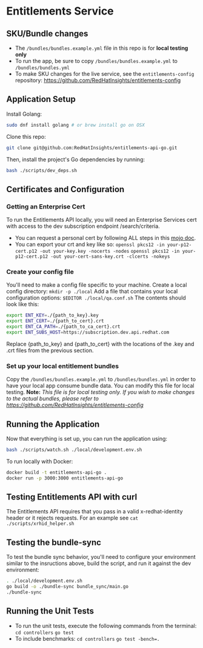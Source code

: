 # Entitlements Service

## SKU/Bundle changes
- The `/bundles/bundles.example.yml` file in this repo is for **local testing only**
- To run the app, be sure to copy `/bundles/bundles.example.yml` to `/bundles/bundles.yml`
- To make SKU changes for the live service, see the `entitlements-config` repository: https://github.com/RedHatInsights/entitlements-config

## Application Setup

Install Golang:

```sh
sudo dnf install golang # or brew install go on OSX
```

Clone this repo:

```sh
git clone git@github.com:RedHatInsights/entitlements-api-go.git
```

Then, install the project's Go dependencies by running:

```sh
bash ./scripts/dev_deps.sh
```

## Certificates and Configuration

### Getting an Enterprise Cert

To run the Entitlements API locally, you will need an Enterprise Services cert with access to the dev subscription endpoint /search/criteria.

* You can request a personal cert by following ALL steps in this [mojo doc](https://mojo.redhat.com/docs/DOC-1144091).
* You can export your crt and key like so:
    `openssl pkcs12 -in your-p12-cert.p12 -out your-key.key -nocerts -nodes`
    `openssl pkcs12 -in your-p12-cert.p12 -out your-cert-sans-key.crt -clcerts -nokeys`

### Create your config file

You'll need to make a config file specific to your machine.
Create a local config directory: `mkdir -p ./local`
Add a file that contains your local configuration options: `$EDITOR ./local/qa.conf.sh`
The contents should look like this:

```sh
export ENT_KEY=./{path_to_key}.key
export ENT_CERT=./{path_to_cert}.crt
export ENT_CA_PATH=./{path_to_ca_cert}.crt
export ENT_SUBS_HOST=https://subscription.dev.api.redhat.com
```

Replace {path_to_key} and {path_to_cert} with the locations of the .key and .crt files from the previous section.

### Set up your local entitlement bundles

Copy the `/bundles/bundles.example.yml` to `/bundles/bundles.yml` in order to have your local app consume bundle data. You can modify this file for local testing.
**Note:** _This file is for local testing only. If you wish to make changes to the actual bundles, please refer to https://github.com/RedHatInsights/entitlements-config_

## Running the Application

Now that everything is set up, you can run the application using:

```bash
bash ./scripts/watch.sh ./local/development.env.sh
```

To run locally with Docker:

```bash
docker build -t entitlements-api-go .
docker run -p 3000:3000 entitlements-api-go
```

## Testing Entitlements API with curl

The Entitlements API requires that you pass in a valid x-redhat-identity header or it rejects requests.
For an example see `cat ./scripts/xrhid_helper.sh`

## Testing the bundle-sync

To test the bundle sync behavior, you'll need to configure your environment similar to the insructions above, build the script, and run it against the dev environment:

```sh
. ./local/development.env.sh
go build -o ./bundle-sync bundle_sync/main.go
./bundle-sync
```

## Running the Unit Tests

* To run the unit tests, execute the following commands from the terminal:
    `cd controllers`
    `go test`
* To include benchmarks:
    `cd controllers`
    `go test -bench=.`
